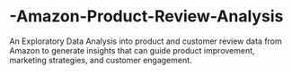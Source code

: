 # -Amazon-Product-Review-Analysis
An Exploratory Data Analysis into product and customer review data from Amazon to generate insights that can guide product improvement, marketing strategies, and customer engagement. 
